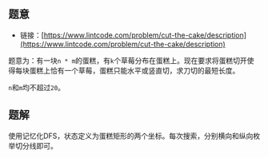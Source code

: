## 题意

- 链接：[https://www.lintcode.com/problem/cut-the-cake/description](https://www.lintcode.com/problem/cut-the-cake/description)

题意为：有一块`n * m`的蛋糕，有`k`个草莓分布在蛋糕上。现在要求将蛋糕切开使得每块蛋糕上恰有一个草莓，蛋糕只能水平或竖直切，求刀切的最短长度。

`n`和`m`均不超过`20`。

## 题解

使用记忆化DFS，状态定义为蛋糕矩形的两个坐标。每次搜索，分别横向和纵向枚举切分线即可。